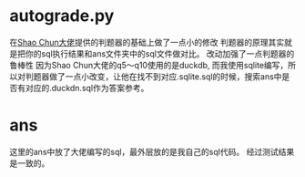 # autograde.py
在[Shao Chun大佬](https://github.com/GODZAOZAO/cmu15-445-homework/tree/main)提供的判题器的基础上做了一点小的修改
判题器的原理其实就是把你的sql执行结果和ans文件夹中的sql文件做对比。
改动加强了一点判题器的鲁棒性
因为Shao Chun大佬的q5～q10使用的是duckdb, 而我使用sqlite编写，所以对判题器做了一点小改变，让他在找不到对应.sqlite.sql的时候，搜索ans中是否有对应的.duckdn.sql作为答案参考。

# ans
这里的ans中放了大佬编写的sql，最外层放的是我自己的sql代码。
经过测试结果是一致的。